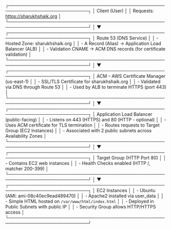  ┌───────────────────────────────────────────────────────────────────────────┐
 │                                 Client (User)                            │
 │                           Requests: https://sharukhshaik.org             │
 └───────────────────────────────────────────────────────────────────────────┘
                                      │
                                      ▼
 ┌───────────────────────────────────────────────────────────────────────────┐
 │                            Route 53 (DNS Service)                         │
 │  - Hosted Zone: sharukhshaik.org                                          │
 │  - A Record (Alias) → Application Load Balancer (ALB)                     │
 │  - Validation CNAME → ACM DNS records (for certificate validation)        │
 └───────────────────────────────────────────────────────────────────────────┘
                                      │
                                      ▼
 ┌───────────────────────────────────────────────────────────────────────────┐
 │                   ACM – AWS Certificate Manager (us-east-1)              │
 │  - SSL/TLS Certificate for sharukhshaik.org                               │
 │  - Validated via DNS through Route 53                                     │
 │  - Used by ALB to terminate HTTPS (port 443)                              │
 └───────────────────────────────────────────────────────────────────────────┘
                                      │
                                      ▼
 ┌───────────────────────────────────────────────────────────────────────────┐
 │              Application Load Balancer (public-facing)                   │
 │  - Listens on 443 (HTTPS) and 80 (HTTP - optional)                        │
 │  - Uses ACM certificate for TLS termination                              │
 │  - Routes requests to Target Group (EC2 Instances)                        │
 │  - Associated with 2 public subnets across Availability Zones            │
 └───────────────────────────────────────────────────────────────────────────┘
                                      │
                                      ▼
 ┌───────────────────────────────────────────────────────────────────────────┐
 │                         Target Group (HTTP Port 80)                      │
 │  - Contains EC2 web instances                                            │
 │  - Health Checks enabled (HTTP /, matcher 200-399)                       │
 └───────────────────────────────────────────────────────────────────────────┘
                                      │
                                      ▼
 ┌───────────────────────────────────────────────────────────────────────────┐
 │                             EC2 Instances                                │
 │  - Ubuntu (AMI: ami-08c40ec9ead489470)                                    │
 │  - Apache2 installed via user_data                                        │
 │  - Simple HTML hosted on `/var/www/html/index.html`                      │
 │  - Deployed in Public Subnets with public IP                             │
 │  - Security Group allows HTTP/HTTPS access                               │
 └───────────────────────────────────────────────────────────────────────────┘
